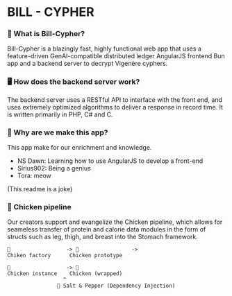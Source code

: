 # BILL - CYPHER

### 🚀 What is Bill-Cypher?
Bill-Cypher is a blazingly fast, highly functional web app that uses a feature-driven GenAI-compatible distributed ledger AngularJS frontend Bun app and a backend server to decrypt Vigenère cyphers. 

### 🖥️ How does the backend server work?
The backend server uses a RESTful API to interface with the front end, and uses extremely optimized algorithms to deliver a response in record time. It is written primarily in PHP, C# and C.

### 🤔 Why are we make this app?
This app make for our enrichment and knowledge. 
* NS Dawn: Learning how to use AngularJS to develop a front-end
* Sirius902: Being a genius
* Tora: meow

(This readme is a joke)

### 🐔 Chicken pipeline
Our creators support and evangelize the Chicken pipeline, which allows for seameless transfer of protein and calorie data modules in the form of structs such as leg, thigh, and breast into the Stomach framework.
```
🥚                  -> 🐥                 -> 
Chiken factory      Chicken prototype        

🐓                  -> 🍗                                                           
Chicken instance    Chicken (wrapped)
                  ^
                🧂 Salt & Pepper (Dependency Injection)                                       
                                          
``` 

